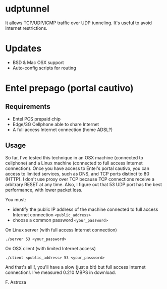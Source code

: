 udptunnel
=========

It allows TCP/UDP/ICMP traffic over UDP tunneling. It's useful to avoid Internet restrictions.

Updates
=========
* BSD & Mac OSX support
* Auto-config scripts for routing

Entel prepago (portal cautivo)
=========
Requirements
---------
* Entel PCS prepaid chip
* Edge/3G Cellphone able to share Internet
* A full access Internet connection (home ADSL?)

Usage
---------
So far, I've tested this technique in an OSX machine (connected to cellphone) and a Linux machine (connected to full access Internet connection).
Once you have access to Entel's portal cautivo, you can access to limited services, such as DNS, and TCP ports distinct to 80 (HTTP).
I don't use proxy over TCP because TCP connections receive a arbitrary RESET at any time. Also, I figure out that 53 UDP port 
has the best performance, with lower packet loss.

You must:
* identify the public IP address of the machine connected to full access Internet connection ```<public_address>```
* choose a common password ```<your_password>```

On Linux server (with full access Internet connection)
```
./server 53 <your_password>
```
On OSX client (with limited Internet access)

```
./client <public_address> 53 <your_password>
```

And that's all!!, you'll have a slow (just a bit) but full access Internet connection!. I've measured 0.210 MBPS in download.

F. Astroza
